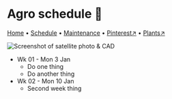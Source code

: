 # Agro schedule 📆

[Home](https://notes.grwd.uk/agro/) • [Schedule](https://notes.grwd.uk/agro/schedule) • [Maintenance](https://notes.grwd.uk/agro/management) • [Pinterest↗](https://pinterest.co.uk/NatureWorksGarden/agro) • [Plants↗](https://bit.ly/agro-plants)

![Screenshot of satellite photo & CAD](https://res.cloudinary.com/growdigital/image/upload/w_320/v1637764609/clifftop/clifftop-0.6-screenshot.jpg)

* Wk 01 - Mon 3 Jan
    * Do one thing
    * Do another thing
* Wk 02 - Mon 10 Jan
    * Second week thing

